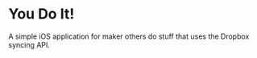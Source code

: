 # You Do It!

A simple iOS application for maker others do stuff that uses the Dropbox syncing API.
